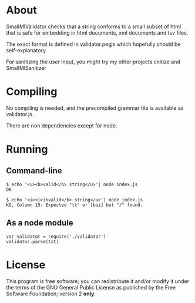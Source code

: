 # About

SmallMlValidator checks that a string conforms to a small subset of html that
is safe for embedding in html documents, xml documents and tsv files.

The exact format is defined in validator.pegjs which hopefully should be
self-explanatory.

For sanitizing the user input, you might try my other projects cnitize and
SmallMlSanitizer

# Compiling

No compiling is needed, and the precompiled grammar file is available as
validator.js.

There are non dependencies except for node.

# Running

## Command-line

    $ echo '<u><b>valid</b> string</u>'| node index.js
    OK

    $ echo '<i><i>invalid</b> string</u>'| node index.js
    KO, Column 15: Expected "tt" or [bui] but "/" found.

## As a node module

    var validator = require('./validator')
    validator.parse(txt)

# License

This program is free software; you can redistribute it and/or modify
it under the terms of the GNU General Public License as published by
the Free Software Foundation; version 2 **only**.
